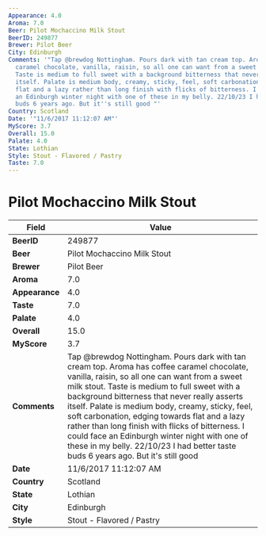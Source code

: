 ```yaml
---
Appearance: 4.0
Aroma: 7.0
Beer: Pilot Mochaccino Milk Stout
BeerID: 249877
Brewer: Pilot Beer
City: Edinburgh
Comments: '"Tap @brewdog Nottingham. Pours dark with tan cream top. Aroma has coffee
  caramel chocolate, vanilla, raisin, so all one can want from a sweet  milk stout.
  Taste is medium to full sweet with a background bitterness that never really asserts
  itself. Palate is medium body, creamy, sticky, feel, soft carbonation, edging towards
  flat and a lazy rather than long finish with flicks of bitterness. I could face
  an Edinburgh winter night with one of these in my belly. 22/10/23 I had better taste
  buds 6 years ago. But it''s still good "'
Country: Scotland
Date: '"11/6/2017 11:12:07 AM"'
MyScore: 3.7
Overall: 15.0
Palate: 4.0
State: Lothian
Style: Stout - Flavored / Pastry
Taste: 7.0
---
```


# Pilot Mochaccino Milk Stout

| Field         | Value |
|---------------|-------|
| **BeerID** | 249877 |
| **Beer** | Pilot Mochaccino Milk Stout |
| **Brewer** | Pilot Beer |
| **Aroma** | 7.0 |
| **Appearance** | 4.0 |
| **Taste** | 7.0 |
| **Palate** | 4.0 |
| **Overall** | 15.0 |
| **MyScore** | 3.7 |
| **Comments** | Tap @brewdog Nottingham. Pours dark with tan cream top. Aroma has coffee caramel chocolate, vanilla, raisin, so all one can want from a sweet  milk stout. Taste is medium to full sweet with a background bitterness that never really asserts itself. Palate is medium body, creamy, sticky, feel, soft carbonation, edging towards flat and a lazy rather than long finish with flicks of bitterness. I could face an Edinburgh winter night with one of these in my belly. 22/10/23 I had better taste buds 6 years ago. But it's still good  |
| **Date** | 11/6/2017 11:12:07 AM |
| **Country** | Scotland |
| **State** | Lothian |
| **City** | Edinburgh |
| **Style** | Stout - Flavored / Pastry |

